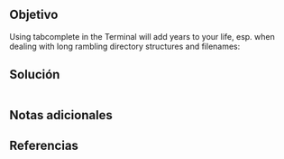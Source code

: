 ## Objetivo
Using tabcomplete in the Terminal will add years to your life, esp. when dealing with long rambling directory structures and filenames:
## Solución
```

```
## Notas adicionales

## Referencias
